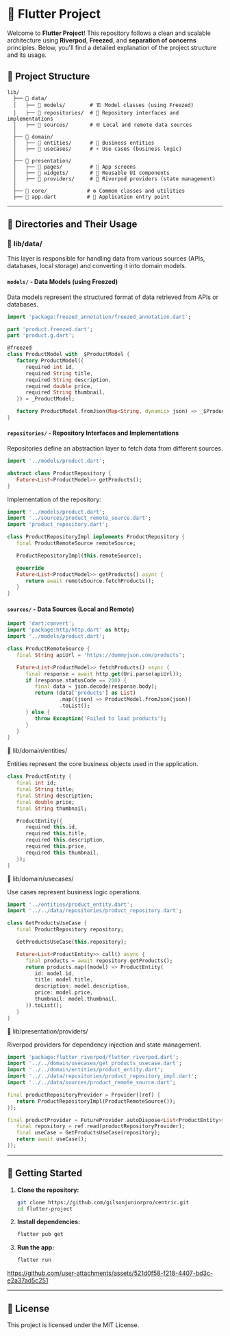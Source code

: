 # 📱 Flutter Project

Welcome to **Flutter Project**! This repository follows a clean and scalable architecture using **Riverpod**, **Freezed**, and **separation of concerns** principles. Below, you'll find a detailed explanation of the project structure and its usage.

## 📂 Project Structure

```plaintext
lib/
  ├── 📂 data/
  │   ├── 📁 models/        # 🏗️ Model classes (using Freezed)
  │   ├── 📁 repositories/  # 🔄 Repository interfaces and implementations
  │   ├── 📁 sources/       # 🌐 Local and remote data sources
  │
  ├── 📂 domain/
  │   ├── 📁 entities/      # 🏢 Business entities
  │   ├── 📁 usecases/      # ⚡ Use cases (business logic)
  │
  ├── 📂 presentation/
  │   ├── 📁 pages/         # 📱 App screens
  │   ├── 📁 widgets/       # 🔳 Reusable UI components
  │   ├── 📁 providers/     # 🔄 Riverpod providers (state management)
  │
  ├── 📂 core/             # ⚙️ Common classes and utilities
  ├── 📄 app.dart          # 🚀 Application entry point
```

---

## 📁 Directories and Their Usage

### 🔹 **lib/data/**
This layer is responsible for handling data from various sources (APIs, databases, local storage) and converting it into domain models.

#### `models/` - Data Models (using Freezed)
Data models represent the structured format of data retrieved from APIs or databases.

```dart
import 'package:freezed_annotation/freezed_annotation.dart';

part 'product.freezed.dart';
part 'product.g.dart';

@freezed
class ProductModel with _$ProductModel {
   factory ProductModel({
      required int id,
      required String title,
      required String description,
      required double price,
      required String thumbnail,
   }) = _ProductModel;

   factory ProductModel.fromJson(Map<String, dynamic> json) => _$ProductModelFromJson(json);
}
```

#### `repositories/` - Repository Interfaces and Implementations
Repositories define an abstraction layer to fetch data from different sources.

```dart
import '../models/product.dart';

abstract class ProductRepository {
   Future<List<ProductModel>> getProducts();
}
```

Implementation of the repository:

```dart
import '../models/product.dart';
import '../sources/product_remote_source.dart';
import 'product_repository.dart';

class ProductRepositoryImpl implements ProductRepository {
   final ProductRemoteSource remoteSource;

   ProductRepositoryImpl(this.remoteSource);

   @override
   Future<List<ProductModel>> getProducts() async {
      return await remoteSource.fetchProducts();
   }
}

```

#### `sources/` - Data Sources (Local and Remote)

```dart
import 'dart:convert';
import 'package:http/http.dart' as http;
import '../models/product.dart';

class ProductRemoteSource {
   final String apiUrl = 'https://dummyjson.com/products';

   Future<List<ProductModel>> fetchProducts() async {
      final response = await http.get(Uri.parse(apiUrl));
      if (response.statusCode == 200) {
         final data = json.decode(response.body);
         return (data['products'] as List)
                 .map((json) => ProductModel.fromJson(json))
                 .toList();
      } else {
         throw Exception('Failed to load products');
      }
   }
}
```

📂 lib/domain/entities/

Entities represent the core business objects used in the application.

```dart
class ProductEntity {
   final int id;
   final String title;
   final String description;
   final double price;
   final String thumbnail;

   ProductEntity({
      required this.id,
      required this.title,
      required this.description,
      required this.price,
      required this.thumbnail,
   });
}
```

📂 lib/domain/usecases/

Use cases represent business logic operations.

```dart
import '../entities/product_entity.dart';
import '../../data/repositories/product_repository.dart';

class GetProductsUseCase {
   final ProductRepository repository;

   GetProductsUseCase(this.repository);

   Future<List<ProductEntity>> call() async {
      final products = await repository.getProducts();
      return products.map((model) => ProductEntity(
         id: model.id,
         title: model.title,
         description: model.description,
         price: model.price,
         thumbnail: model.thumbnail,
      )).toList();
   }
}
```

📂 lib/presentation/providers/

Riverpod providers for dependency injection and state management.

```dart
import 'package:flutter_riverpod/flutter_riverpod.dart';
import '../../domain/usecases/get_products_usecase.dart';
import '../../domain/entities/product_entity.dart';
import '../../data/repositories/product_repository_impl.dart';
import '../../data/sources/product_remote_source.dart';

final productRepositoryProvider = Provider((ref) {
   return ProductRepositoryImpl(ProductRemoteSource());
});

final productProvider = FutureProvider.autoDispose<List<ProductEntity>>((ref) async {
   final repository = ref.read(productRepositoryProvider);
   final useCase = GetProductsUseCase(repository);
   return await useCase();
});
```


---

## 🚀 Getting Started

1. **Clone the repository:**
   ```sh
   git clone https://github.com/gilsonjuniorpro/centric.git
   cd flutter-project
   ```

2. **Install dependencies:**
   ```sh
   flutter pub get
   ```

3. **Run the app:**
   ```sh
   flutter run
   ```



https://github.com/user-attachments/assets/521d0f58-f218-4407-bd3c-e2a37ad5c251


---

## 📜 License
This project is licensed under the MIT License.


